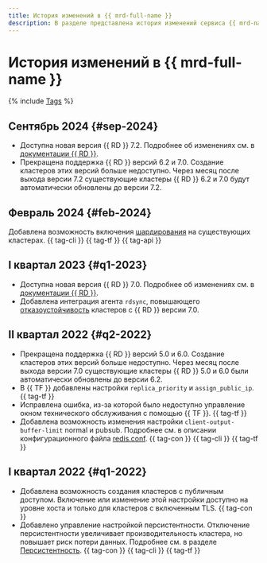 ```yaml
---
title: История изменений в {{ mrd-full-name }}
description: В разделе представлена история изменений сервиса {{ mrd-name }}.
---
```


# История изменений в {{ mrd-full-name }}

{% include [Tags](../_includes/mdb/release-notes-tags.md) %}

## Сентябрь 2024 {#sep-2024}

* Доступна новая версия {{ RD }} 7.2. Подробнее об изменениях см. в [документации {{ RD }}](https://raw.githubusercontent.com/redis/redis/7.2/00-RELEASENOTES).
* Прекращена поддержка {{ RD }} версий 6.2 и 7.0. Создание кластеров этих версий больше недоступно. Через месяц после выхода версии 7.2 существующие кластеры {{ RD }} 6.2 и 7.0 будут автоматически обновлены до версии 7.2.

## Февраль 2024 {#feb-2024}

Добавлена возможность включения [шардирования](./concepts/sharding.md) на существующих кластерах. {{ tag-cli }} {{ tag-tf }} {{ tag-api }}

## I квартал 2023 {#q1-2023}

* Доступна новая версия {{ RD }} 7.0. Подробнее об изменениях см. в [документации {{ RD }}](https://raw.githubusercontent.com/redis/redis/7.0/00-RELEASENOTES).
* Добавлена интеграция агента `rdsync`, повышающего [отказоустойчивость](concepts/replication.md#availability) кластеров с {{ RD }} версии 7.0.

## II квартал 2022 {#q2-2022}

* Прекращена поддержка {{ RD }} версий 5.0 и 6.0. Создание кластеров этих версий больше недоступно. Через месяц после выхода версии 7.0 существующие кластеры {{ RD }} 5.0 и 6.0 были автоматически обновлены до версии 6.2.
* В {{ TF }} добавлены настройки `replica_priority` и `assign_public_ip`. {{ tag-tf }}
* Исправлена ошибка, из-за которой было недоступно управление окном технического обслуживания с помощью {{ TF }}. {{ tag-tf }}
* Добавлена возможность изменения настройки `client-output-buffer-limit` normal и pubsub. Подробнее см. в описании конфигурационного файла [redis.conf](https://raw.githubusercontent.com/redis/redis/unstable/redis.conf). {{ tag-con }} {{ tag-cli }} {{ tag-tf }}

## I квартал 2022 {#q1-2022}

* Добавлена возможность создания кластеров с публичным доступом. Включение или изменение этой настройки доступно на уровне хоста и только для кластеров с включенным TLS. {{ tag-con }}
* Добавлено управление настройкой персистентности. Отключение персистентности увеличивает производительность кластера, но повышает риск потери данных. Подробнее см. в разделе [Персистентность](concepts/replication#persistence). {{ tag-con }} {{ tag-cli }} {{ tag-tf }}
